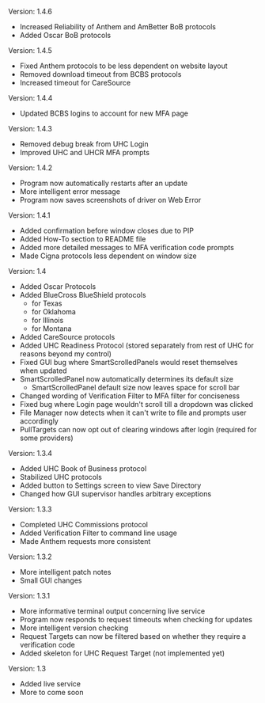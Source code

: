 Version: 1.4.6
- Increased Reliability of Anthem and AmBetter BoB protocols
- Added Oscar BoB protocols

Version: 1.4.5
- Fixed Anthem protocols to be less dependent on website layout
- Removed download timeout from BCBS protocols
- Increased timeout for CareSource

Version: 1.4.4
- Updated BCBS logins to account for new MFA page

Version: 1.4.3
- Removed debug break from UHC Login
- Improved UHC and UHCR MFA prompts

Version: 1.4.2
- Program now automatically restarts after an update
- More intelligent error message
- Program now saves screenshots of driver on Web Error

Version: 1.4.1
- Added confirmation before window closes due to PIP
- Added How-To section to README file
- Added more detailed messages to MFA verification code prompts
- Made Cigna protocols less dependent on window size

Version: 1.4
- Added Oscar Protocols
- Added BlueCross BlueShield protocols
  - for Texas
  - for Oklahoma
  - for Illinois
  - for Montana
- Added CareSource protocols
- Added UHC Readiness Protocol (stored separately from rest of UHC for reasons beyond my control)
- Fixed GUI bug where SmartScrolledPanels would reset themselves when updated
- SmartScrolledPanel now automatically determines its default size
  - SmartScrolledPanel default size now leaves space for scroll bar
- Changed wording of Verification Filter to MFA filter for conciseness
- Fixed bug where Login page wouldn't scroll till a dropdown was clicked
- File Manager now detects when it can't write to file and prompts user accordingly
- PullTargets can now opt out of clearing windows after login (required for some providers)

Version: 1.3.4
- Added UHC Book of Business protocol
- Stabilized UHC protocols
- Added button to Settings screen to view Save Directory
- Changed how GUI supervisor handles arbitrary exceptions

Version: 1.3.3
- Completed UHC Commissions protocol
- Added Verification Filter to command line usage
- Made Anthem requests more consistent

Version: 1.3.2
- More intelligent patch notes
- Small GUI changes

Version: 1.3.1
- More informative terminal output concerning live service
- Program now responds to request timeouts when checking for updates
- More intelligent version checking
- Request Targets can now be filtered based on whether they
  require a verification code
- Added skeleton for UHC Request Target (not implemented yet)

Version: 1.3
- Added live service
- More to come soon
